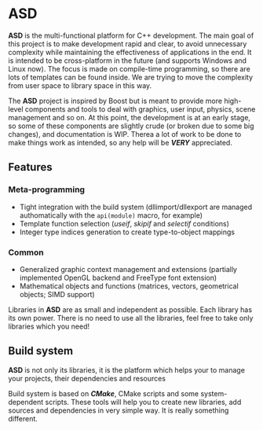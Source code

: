 # ASD
**ASD** is the multi-functional platform for C++ development. The main goal of this project is to make development rapid and clear, to avoid unnecessary complexity while maintaining the effectiveness of applications in the end. It is intended to be cross-platform in the future (and supports Windows and Linux now). The focus is made on compile-time programming, so there are lots of templates can be found inside. We are trying to move the complexity from user space to library space in this way.

The **ASD** project is inspired by Boost but is meant to provide more high-level components and tools to deal with graphics, user input, physics, scene management and so on. At this point, the development is at an early stage, so some of these components are slightly crude (or broken due to some big changes), and documentation is WIP. Therea a lot of work to be done to make things work as intended, so any help will be __*VERY*__ appreciated.

## Features
### Meta-programming
- Tight integration with the build system (dllimport/dllexport are managed authomatically with the `api(module)` macro, for example)
- Template function selection (*useif*, *skipif* and *selectif* conditions)
- Integer type indices generation to create type-to-object mappings

### Common
- Generalized graphic context management and extensions (partially implemented OpenGL backend and FreeType font extension)
- Mathematical objects and functions (matrices, vectors, geometrical objects; SIMD support)

Libraries in **ASD** are as small and independent as possible. Each library has its own power. There is no need to use all the libraries, feel free to take only libraries which you need!

## Build system
**ASD** is not only its libraries, it is the platform which helps your to manage your projects, their dependencies and resources

Build system is based on __*CMake*__, CMake scripts and some system-dependent scripts. These tools will help you to create new libraries, add sources and dependencies in very simple way. It is really something different.

